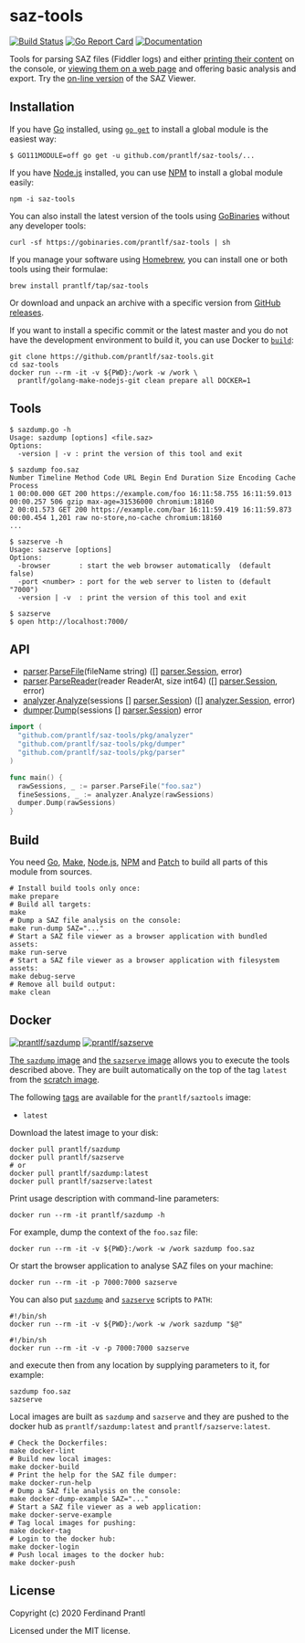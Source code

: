 # saz-tools

[![Build Status](https://travis-ci.org/prantlf/saz-tools.svg?branch=master)](https://travis-ci.org/prantlf/saz-tools)
[![Go Report Card](https://goreportcard.com/badge/github.com/prantlf/saz-tools)](https://goreportcard.com/report/github.com/prantlf/saz-tools)
[![Documentation](https://godoc.org/github.com/prantlf/saz-tools?status.svg)](http://godoc.org/github.com/prantlf/saz-tools)

Tools for parsing SAZ files (Fiddler logs) and either [printing their content] on the console, or [viewing them on a web page] and offering basic analysis and export. Try the [on-line version] of the SAZ Viewer.

## Installation

If you have [Go] installed, using [`go get`] to install a global module is the easiest way:

    $ GO111MODULE=off go get -u github.com/prantlf/saz-tools/...

If you have [Node.js] installed, you can use [NPM] to install a global module easily:

    npm -i saz-tools

You can also install the latest version of the tools using [GoBinaries] without any developer tools:

    curl -sf https://gobinaries.com/prantlf/saz-tools | sh

If you manage your software using [Homebrew], you can install one or both tools using their formulae:

    brew install prantlf/tap/saz-tools

Or download and unpack an archive with a specific version from [GitHub releases].

If you want to install a specific commit or the latest master and you do not have the development environment to build it, you can use Docker to [`build`]:

    git clone https://github.com/prantlf/saz-tools.git
    cd saz-tools
    docker run --rm -it -v ${PWD}:/work -w /work \
      prantlf/golang-make-nodejs-git clean prepare all DOCKER=1

## Tools

```
$ sazdump.go -h
Usage: sazdump [options] <file.saz>
Options:
  -version | -v : print the version of this tool and exit

$ sazdump foo.saz
Number Timeline Method Code URL Begin End Duration Size Encoding Cache Process
1 00:00.000 GET 200 https://example.com/foo 16:11:58.755 16:11:59.013 00:00.257 506 gzip max-age=31536000 chromium:18160
2 00:01.573 GET 200 https://example.com/bar 16:11:59.419 16:11:59.873 00:00.454 1,201 raw no-store,no-cache chromium:18160
...

$ sazserve -h
Usage: sazserve [options]
Options:
  -browser       : start the web browser automatically  (default false)
  -port <number> : port for the web server to listen to (default "7000")
  -version | -v  : print the version of this tool and exit

$ sazserve
$ open http://localhost:7000/
```

## API

* [parser].[ParseFile](fileName string) ([] [parser.Session], error)
* [parser].[ParseReader](reader ReaderAt, size int64) ([] [parser.Session], error)
* [analyzer].[Analyze](sessions [] [parser.Session]) ([] [analyzer.Session], error)
* [dumper].[Dump](sessions [] [parser.Session]) error

```go
import (
  "github.com/prantlf/saz-tools/pkg/analyzer"
  "github.com/prantlf/saz-tools/pkg/dumper"
  "github.com/prantlf/saz-tools/pkg/parser"
)

func main() {
  rawSessions, _ := parser.ParseFile("foo.saz")
  fineSessions, _ := analyzer.Analyze(rawSessions)
  dumper.Dump(rawSessions)
}
```

## Build

You need [Go], [Make], [Node.js], [NPM] and [Patch] to build all parts of this module from sources.

    # Install build tools only once:
    make prepare
    # Build all targets:
    make
    # Dump a SAZ file analysis on the console:
    make run-dump SAZ="..."
    # Start a SAZ file viewer as a browser application with bundled assets:
    make run-serve
    # Start a SAZ file viewer as a browser application with filesystem assets:
    make debug-serve
    # Remove all build output:
    make clean

## Docker

[![prantlf/sazdump](http://dockeri.co/image/prantlf/sazdump)](https://hub.docker.com/repository/docker/prantlf/sazdump/) [![prantlf/sazserve](http://dockeri.co/image/prantlf/sazserve)](https://hub.docker.com/repository/docker/prantlf/sazserve/)

[The `sazdump` image] and [the `sazserve` image] allows you to execute the tools described above. They are built automatically on the top of the tag `latest` from the [scratch image].

The following [tags] are available for the `prantlf/saztools` image:

- `latest`

Download the latest image to your disk:

    docker pull prantlf/sazdump
    docker pull prantlf/sazserve
    # or
    docker pull prantlf/sazdump:latest
    docker pull prantlf/sazserve:latest

Print usage description with command-line parameters:

    docker run --rm -it prantlf/sazdump -h

For example, dump the context of the `foo.saz` file:

    docker run --rm -it -v ${PWD}:/work -w /work sazdump foo.saz

Or start the browser application to analyse SAZ files on your machine:

    docker run --rm -it -p 7000:7000 sazserve

You can also put [`sazdump`] and [`sazserve`] scripts to `PATH`:

    #!/bin/sh
    docker run --rm -it -v ${PWD}:/work -w /work sazdump "$@"

    #!/bin/sh
    docker run --rm -it -v -p 7000:7000 sazserve

and execute then from any location by supplying parameters to it, for example:

    sazdump foo.saz
    sazserve

Local images are built as `sazdump` and `sazserve` and they are pushed to the docker hub as `prantlf/sazdump:latest` and `prantlf/sazserve:latest`.

    # Check the Dockerfiles:
    make docker-lint
    # Build new local images:
    make docker-build
    # Print the help for the SAZ file dumper:
    make docker-run-help
    # Dump a SAZ file analysis on the console:
    make docker-dump-example SAZ="..."
    # Start a SAZ file viewer as a web application:
    make docker-serve-example
    # Tag local images for pushing:
    make docker-tag
    # Login to the docker hub:
    make docker-login
    # Push local images to the docker hub:
    make docker-push

## License

Copyright (c) 2020 Ferdinand Prantl

Licensed under the MIT license.

[on-line version]: https://viewsaz.herokuapp.com/
[`go get`]: https://golang.org/cmd/go/#hdr-Add_dependencies_to_current_module_and_install_them
[Go]: https://golang.org/
[golang repository]: https://hub.docker.com/_/golang
[Homebrew]: https://brew.sh/
[Make]: https://www.gnu.org/software/make/
[Patch]: http://man7.org/linux/man-pages/man1/patch.1.html
[Node.js]: https://nodejs.org/
[NPM]: https://docs.npmjs.com/cli/npm
[GoBinaries]: https://gobinaries.com/
[GitHub releases]: https://github.com/prantlf/saz-tools/releases
[The `sazdump` image]: https://hub.docker.com/repository/docker/prantlf/sazdump
[the `sazserve` image]: https://hub.docker.com/repository/docker/prantlf/sazserve
[tags]: https://hub.docker.com/repository/docker/prantlf/saztools/tags
[scratch image]: https://hub.docker.com/_/scratch
[`build`]: bin/build
[`sazdump`]: bin/sazdump
[`sazserve`]: bin/sazserve
[printing their content]: https://godoc.org/github.com/prantlf/saz-tools/cmd/sazdump
[viewing them on a web page]: https://godoc.org/github.com/prantlf/saz-tools/cmd/sazserve
[parser]: https://godoc.org/github.com/prantlf/saz-tools/pkg/parser
[parser.Session]: https://godoc.org/github.com/prantlf/saz-tools/pkg/parser#Session
[ParseFile]: https://godoc.org/github.com/prantlf/saz-tools/pkg/parser#ParseFile
[ParseReader]: https://godoc.org/github.com/prantlf/saz-tools/pkg/parser#ParseReader
[analyzer]: https://godoc.org/github.com/prantlf/saz-tools/pkg/analyzer
[analyzer.Session]: https://godoc.org/github.com/prantlf/saz-tools/pkg/analyzer#Session
[Analyze]: https://godoc.org/github.com/prantlf/saz-tools/pkg/analyzer#Analyze
[dumper]: https://godoc.org/github.com/prantlf/saz-tools/pkg/dumper
[Dump]: https://godoc.org/github.com/prantlf/saz-tools/pkg/dumper#Dump
